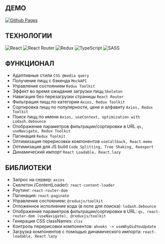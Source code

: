 ## ДЕМО

[![Github Pages](https://img.shields.io/badge/github%20pages-react%20pizza-121013?style=for-the-badge&logo=github&logoColor=white 'React Pizza | Смотреть демо')](https://kristina-mukha.github.io/react-pizza-v2/)  

## ТЕХНОЛОГИИ

![React](https://img.shields.io/badge/react-%2320232a.svg?style=for-the-badge&logo=react&logoColor=%2361DAFB) ![React Router](https://img.shields.io/badge/React_Router-CA4245?style=for-the-badge&logo=react-router&logoColor=white) ![Redux](https://img.shields.io/badge/redux-%23593d88.svg?style=for-the-badge&logo=redux&logoColor=white) ![TypeScript](https://img.shields.io/badge/typescript-%23007ACC.svg?style=for-the-badge&logo=typescript&logoColor=white) ![SASS](https://img.shields.io/badge/SASS-hotpink.svg?style=for-the-badge&logo=SASS&logoColor=white)  

## ФУНКЦИОНАЛ

- Адаптивные стили `CSS @media query`
- Получение пицц с бэкенда `MockAPI`
- Управление состоянием `Redux Toolkit`
- Эффект во время ожидания загрузки пицц `Skeleton`
- Навигация без перезагрузки страницы `React Router`
- Фильтрация пицц по категории `Axios, Redux Toolkit`
- Сортировка пицц по популярности, цене и алфавиту `Axios, Redux Toolkit`
- Поиск пицц по имени `Axios, useContext, optimization with Lodash.debounce`
- Отображение параметров фильтрации/сортировки в URL `qs, useNavigate, Redux Toolkit`
- Пагинация `Redux Toolkit`
- Оптимизация перерисовки компонентов `useCallback, React.memo`
- Оптимизация для JS build `Code Splitting, Tree Shaking, Reexport`
- Динамический импорт `React Loadable, React.lazy`

## БИБЛИОТЕКИ

- Запрос на сервер: `axios`
- Скелетон (ContentLoader): `react-content-loader`
- Роутинг: `react-router-dom`
- Пагинация: `react-paginate`
- Управление состоянием: `@reduxjs/toolkit`
- Отложенное исполнение кода (в поле для поиска): `lodash.debounce`
- Отображение параметров фильтрации/сортировки в URL: `qs, react-router-dom (useNavigate), @reduxjs/toolkit`
- Генерация CSS classNames: `clsx`
- Контроль перерисовки компонентов: `ahooks -> useWhyDidYouUpdate`
- Загрузка компонентов с помощью динамического импорта: `react-loadable, React.lazy`  
 
